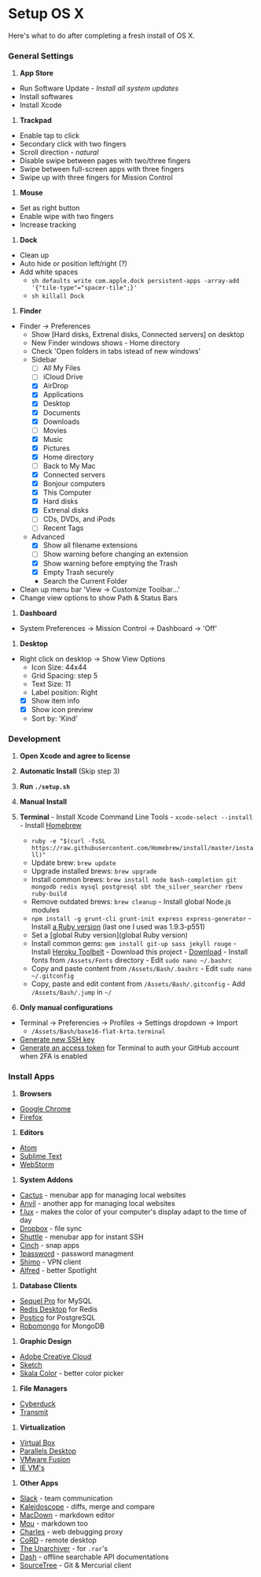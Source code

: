 # Setup OS X
Here's what to do after completing a fresh install of OS X.

### General Settings

1. __App Store__

  - Run Software Update - _Install all system updates_
  - Install softwares
  - Install Xcode

1. __Trackpad__

  - Enable tap to click
  - Secondary click with two fingers
  - Scroll direction - _natural_
  - Disable swipe between pages with two/three fingers
  - Swipe between full-screen apps with three fingers
  - Swipe up with three fingers for Mission Control

1. __Mouse__

  - Set as right button
  - Enable wipe with two fingers
  - Increase tracking

1. __Dock__

  - Clean up
  - Auto hide or position left/right (?)
  - Add white spaces
    - ```sh defaults write com.apple.dock persistent-apps -array-add '{"tile-type"="spacer-tile";}' ```
    - ```sh killall Dock ```

1. __Finder__

  - Finder -> Preferences
    - Show [Hard disks, Extrenal disks, Connected servers] on desktop
    - New Finder windows shows - Home directory
    - Check 'Open folders in tabs istead of new windows'
    - Sidebar
      - [ ] All My Files
      - [ ] iCloud Drive
      - [X] AirDrop
      - [x] Applications
      - [x] Desktop
      - [x] Documents
      - [x] Downloads
      - [ ] Movies
      - [x] Music
      - [x] Pictures
      - [x] Home directory
      - [ ] Back to My Mac
      - [x] Connected servers
      - [x] Bonjour computers
      - [x] This Computer
      - [x] Hard disks
      - [x] Extrenal disks
      - [ ] CDs, DVDs, and iPods
      - [ ] Recent Tags
    - Advanced
      - [x] Show all filename extensions
      - [ ] Show warning before changing an extension
      - [x] Show warning before emptying the Trash
      - [x] Empty Trash securely
      - Search the Current Folder
  - Clean up menu bar 'View -> Customize Toolbar...'
  - Change view options to show Path & Status Bars

1. __Dashboard__

  - System Preferences -> Mission Control -> Dashboard -> 'Off'

1. __Desktop__

  - Right click on desktop -> Show View Options
    - Icon Size: 44x44
    - Grid Spacing: step 5
    - Text Size: 11
    - Label position: Right
    - [x] Show item info
    - [x] Show icon preview
    - Sort by: 'Kind'


### Development
1. __Open Xcode and agree to license__

1. __Automatic Install__ (Skip step 3)
  1. __Run `./setup.sh`__

1. __Manual Install__

  1. __Terminal__
    - Install Xcode Command Line Tools - `xcode-select --install`
    - Install [Homebrew](http://brew.sh/)
      - `ruby -e "$(curl -fsSL https://raw.githubusercontent.com/Homebrew/install/master/install)"`
      - Update brew: `brew update`
      - Upgrade installed brews: `brew upgrade`
      - Install common brews: `brew install node bash-completion git mongodb redis mysql postgresql sbt the_silver_searcher rbenv ruby-build`
      - Remove outdated brews: `brew cleanup`
    - Install global Node.js modules
      - `npm install -g grunt-cli grunt-init express express-generator`
    - Install [a Ruby version](https://github.com/sstephenson/rbenv#installing-ruby-versions) (last one I used was 1.9.3-p551)
      - Set a [global Ruby version](global Ruby version)
      - Install common gems: `gem install git-up sass jekyll rouge`
    - Install [Heroku Toolbelt](https://toolbelt.heroku.com/)
    - Download this project - [Download](https://github.com/ktabori/development-osx/archive/master.zip)
    - Install fonts from `/Assets/Fonts` directory
    - Edit `sudo nano ~/.bashrc`
      - Copy and paste content from `/Assets/Bash/.bashrc`
    - Edit `sudo nano ~/.gitconfig`
      - Copy, paste and edit content from `/Assets/Bash/.gitconfig`
    - Add `/Assets/Bash/.jump` in `~/`

1. __Only manual configurations__
  - Terminal -> Preferencies -> Profiles -> Settings dropdown -> Import
    - `/Assets/Bash/base16-flat-krta.terminal`
  - [Generate new SSH key](https://help.github.com/articles/generating-ssh-keys/)
  - [Generate an access token](https://help.github.com/articles/creating-an-access-token-for-command-line-use/) for Terminal to auth your GitHub account when 2FA is enabled

### Install Apps

1. __Browsers__
  - [Google Chrome](https://www.google.com/chrome/)
  - [Firefox](https://www.mozilla.org/en-US/firefox/new/)

1. __Editors__
  - [Atom](https://atom.io/)
  - [Sublime Text](http://www.sublimetext.com/)
  - [WebStorm](https://www.jetbrains.com/webstorm/)

1. __System Addons__
  - [Cactus](http://cactusformac.com/) - menubar app for managing local websites
  - [Anvil](http://anvilformac.com/) - another app for managing local websites
  - [f.lux](https://justgetflux.com/) - makes the color of your computer's display adapt to the time of day
  - [Dropbox](https://www.dropbox.com/downloading?os=mac) - file sync
  - [Shuttle](http://fitztrev.github.io/shuttle/) - menubar app for instant SSH
  - [Cinch](http://www.irradiatedsoftware.com/cinch/) - snap apps
  - [1password](https://agilebits.com/onepassword) - password managment
  - [Shimo](http://www.chungwasoft.com/shimo/) - VPN client
  - [Alfred](http://www.alfredapp.com/) - better Spotlight

1. __Database Clients__
  - [Sequel Pro](http://www.sequelpro.com/) for MySQL
  - [Redis Desktop](https://github.com/uglide/RedisDesktopManager) for Redis
  - [Postico](https://eggerapps.at/postico/) for PostgreSQL
  - [Robomongo](http://robomongo.org/) for MongoDB

1. __Graphic Design__
  - [Adobe Creative Cloud](http://www.adobe.com/)
  - [Sketch](http://bohemiancoding.com/sketch/)
  - [Skala Color](http://bjango.com/mac/skalacolor/) - better color picker

1. __File Managers__
 - [Cyberduck](https://cyberduck.io/)
 - [Transmit](http://panic.com/transmit/)

1. __Virtualization__
 - [Virtual Box](https://www.virtualbox.org/wiki/Downloads)
 - [Parallels Desktop](http://www.parallels.com/eu/products/desktop/)
 - [VMware Fusion](http://www.vmware.com/products/fusion)
 - [IE VM's](https://www.modern.ie/en-us)

1. __Other Apps__
 - [Slack](https://itunes.apple.com/us/app/slack/id803453959?mt=12) - team communication
 - [Kaleidoscope](http://www.kaleidoscopeapp.com/) - diffs, merge and compare
 - [MacDown](http://macdown.uranusjr.com/) - markdown editor
 - [Mou](http://25.io/mou/) - markdown too
 - [Charles](http://www.charlesproxy.com/) - web debugging proxy
 - [CoRD](http://cord.sourceforge.net/) - remote desktop
 - [The Unarchiver](https://itunes.apple.com/en/app/the-unarchiver/id425424353?mt=12) - for `.rar`'s
 - [Dash](http://kapeli.com/dash) - offline searchable API documentations
 - [SourceTree](http://www.sourcetreeapp.com/) - Git & Mercurial client

